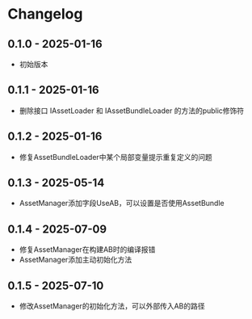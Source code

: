 # Changelog

## 0.1.0 - 2025-01-16
- 初始版本

## 0.1.1 - 2025-01-16
- 删除接口 IAssetLoader 和 IAssetBundleLoader 的方法的public修饰符

## 0.1.2 - 2025-01-16
- 修复AssetBundleLoader中某个局部变量提示重复定义的问题

## 0.1.3 - 2025-05-14

- AssetManager添加字段UseAB，可以设置是否使用AssetBundle

## 0.1.4 - 2025-07-09
- 修复AssetManager在构建AB时的编译报错
- AssetManager添加主动初始化方法

## 0.1.5 - 2025-07-10
- 修改AssetManager的初始化方法，可以外部传入AB的路径